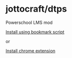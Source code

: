 # jottocraft/dtps
Powerschool LMS mod



[Install using bookmark script](https://jottocraft.github.io/dtps/bookmark.txt)

or

[Install chrome extension](https://chrome.google.com/webstore/detail/project-dtps/pakgdifknldaiglefmpkkgfjndemfapo)

